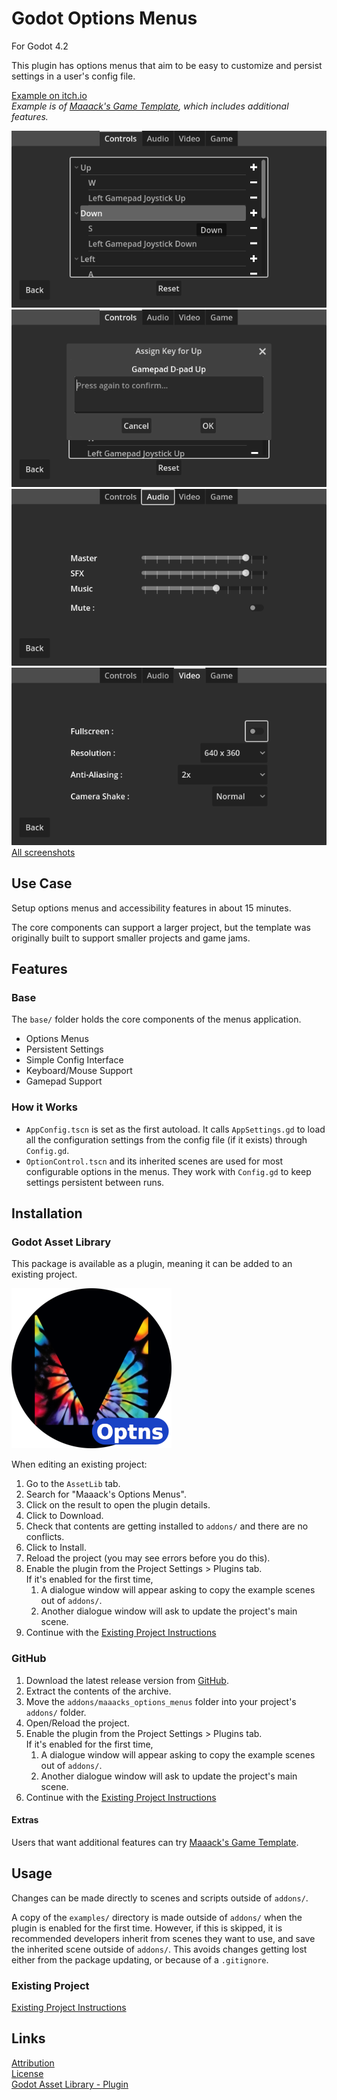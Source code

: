 # Godot Options Menus
For Godot 4.2

This plugin has options menus that aim to be easy to customize and persist settings in a user's config file.

[Example on itch.io](https://maaack.itch.io/godot-game-template)  
_Example is of [Maaack's Game Template](https://github.com/Maaack/Godot-Game-Template), which includes additional features._

![Key Rebinding](/addons/maaacks_options_menus/media/Screenshot-3-2.png)  
![Key Rebinding Confirmation](/addons/maaacks_options_menus/media/Screenshot-4-2.png) 
![Audio Controls](/addons/maaacks_options_menus/media/Screenshot-3-4.png)  
![Video Controls](/addons/maaacks_options_menus/media/Screenshot-4-3.png) 
[All screenshots](/addons/maaacks_options_menus/docs/Screenshots.md)

## Use Case
Setup options menus and accessibility features in about 15 minutes.

The core components can support a larger project, but the template was originally built to support smaller projects and game jams.

## Features

### Base

The `base/` folder holds the core components of the menus application.

-   Options Menus
-   Persistent Settings
-   Simple Config Interface
-   Keyboard/Mouse Support
-   Gamepad Support


### How it Works
- `AppConfig.tscn` is set as the first autoload. It calls `AppSettings.gd` to load all the configuration settings from the config file (if it exists) through `Config.gd`.
- `OptionControl.tscn` and its inherited scenes are used for most configurable options in the menus. They work with `Config.gd` to keep settings persistent between runs.
  
## Installation

### Godot Asset Library
This package is available as a plugin, meaning it can be added to an existing project. 

![Package Icon](/addons/maaacks_options_menus/media/Options-Icon-black-transparent-256x256.png)  

When editing an existing project:

1.  Go to the `AssetLib` tab.
2.  Search for "Maaack's Options Menus".
3.  Click on the result to open the plugin details.
4.  Click to Download.
5.  Check that contents are getting installed to `addons/` and there are no conflicts.
6.  Click to Install.
7.  Reload the project (you may see errors before you do this).
8.  Enable the plugin from the Project Settings > Plugins tab.  
    If it's enabled for the first time,
    1.  A dialogue window will appear asking to copy the example scenes out of `addons/`.
    2.  Another dialogue window will ask to update the project's main scene.
9.  Continue with the [Existing Project Instructions](/addons/maaacks_options_menus/docs/ExistingProject.md)  


### GitHub


1.  Download the latest release version from [GitHub](https://github.com/Maaack/Godot-Menus-Template/releases/latest).  
2.  Extract the contents of the archive.
3.  Move the `addons/maaacks_options_menus` folder into your project's `addons/` folder.  
4.  Open/Reload the project.  
5.  Enable the plugin from the Project Settings > Plugins tab.  
    If it's enabled for the first time,
    1.  A dialogue window will appear asking to copy the example scenes out of `addons/`.
    2.  Another dialogue window will ask to update the project's main scene.
6.  Continue with the [Existing Project Instructions](/addons/maaacks_options_menus/docs/ExistingProject.md) 

#### Extras

Users that want additional features can try [Maaack's Game Template](https://github.com/Maaack/Godot-Game-Template).  

## Usage

Changes can be made directly to scenes and scripts outside of `addons/`. 

A copy of the `examples/` directory is made outside of `addons/` when the plugin is enabled for the first time. However, if this is skipped, it is recommended developers inherit from scenes they want to use, and save the inherited scene outside of `addons/`. This avoids changes getting lost either from the package updating, or because of a `.gitignore`.

### Existing Project

[Existing Project Instructions](/addons/maaacks_options_menus/docs/ExistingProject.md)  


## Links
[Attribution](/addons/maaacks_options_menus/ATTRIBUTION.md)  
[License](/addons/maaacks_options_menus/LICENSE.txt)  
[Godot Asset Library - Plugin](https://godotengine.org/asset-library/asset/3058) 